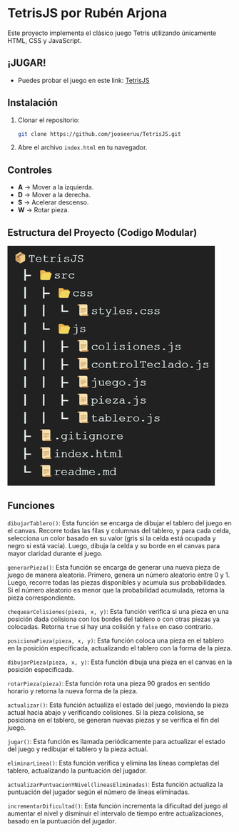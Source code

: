 # TetrisJS por Rubén Arjona

Este proyecto implementa el clásico juego Tetris utilizando únicamente HTML, CSS y JavaScript.

## ¡JUGAR!

- Puedes probar el juego en este link: [TetrisJS](https://tetrisbyjooseeruu.netlify.app/)

## Instalación

1. Clonar el repositorio:

    ```bash
    git clone https://github.com/jooseeruu/TetrisJS.git
    ```

2. Abre el archivo `index.html` en tu navegador.

## Controles

- **A** -> Mover a la izquierda.
- **D** -> Mover a la derecha.
- **S** -> Acelerar descenso.
- **W** -> Rotar pieza.

## Estructura del Proyecto (Codigo Modular)

![tree](image.png)

## Funciones

`dibujarTablero()`: Esta función se encarga de dibujar el tablero del juego en el canvas. Recorre todas las filas y columnas del tablero, y para cada celda, selecciona un color basado en su valor (gris si la celda está ocupada y negro si está vacía). Luego, dibuja la celda y su borde en el canvas para mayor claridad durante el juego.

`generarPieza()`: Esta función se encarga de generar una nueva pieza de juego de manera aleatoria. Primero, genera un número aleatorio entre 0 y 1. Luego, recorre todas las piezas disponibles y acumula sus probabilidades. Si el número aleatorio es menor que la probabilidad acumulada, retorna la pieza correspondiente.

`chequearColisiones(pieza, x, y)`: Esta función verifica si una pieza en una posición dada colisiona con los bordes del tablero o con otras piezas ya colocadas. Retorna `true` si hay una colisión y `false` en caso contrario.

`posicionaPieza(pieza, x, y)`: Esta función coloca una pieza en el tablero en la posición especificada, actualizando el tablero con la forma de la pieza.

`dibujarPieza(pieza, x, y)`: Esta función dibuja una pieza en el canvas en la posición especificada.

`rotarPieza(pieza)`: Esta función rota una pieza 90 grados en sentido horario y retorna la nueva forma de la pieza.

`actualizar()`: Esta función actualiza el estado del juego, moviendo la pieza actual hacia abajo y verificando colisiones. Si la pieza colisiona, se posiciona en el tablero, se generan nuevas piezas y se verifica el fin del juego.

`jugar()`: Esta función es llamada periódicamente para actualizar el estado del juego y redibujar el tablero y la pieza actual.

`eliminarLinea()`: Esta función verifica y elimina las líneas completas del tablero, actualizando la puntuación del jugador.

`actualizarPuntuacionYNivel(lineasEliminadas)`: Esta función actualiza la puntuación del jugador según el número de líneas eliminadas.

`incrementarDificultad()`: Esta función incrementa la dificultad del juego al aumentar el nivel y disminuir el intervalo de tiempo entre actualizaciones, basado en la puntuación del jugador.
